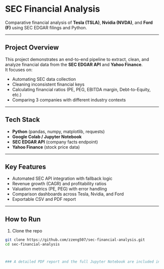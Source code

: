 # SEC Financial Analysis

Comparative financial analysis of **Tesla (TSLA)**, **Nvidia (NVDA)**, and **Ford (F)** using SEC EDGAR filings and Python.

---

## Project Overview
This project demonstrates an end-to-end pipeline to extract, clean, and analyze financial data from the **SEC EDGAR API** and **Yahoo Finance**.  
It focuses on:
- Automating SEC data collection
- Cleaning inconsistent financial keys
- Calculating financial ratios (PE, PEG, EBITDA margin, Debt-to-Equity, etc.)
- Comparing 3 companies with different industry contexts

---

## Tech Stack
- **Python** (pandas, numpy, matplotlib, requests)
- **Google Colab / Jupyter Notebook**
- **SEC EDGAR API** (company facts endpoint)
- **Yahoo Finance** (stock price data)

---

## Key Features
- Automated SEC API integration with fallback logic  
- Revenue growth (CAGR) and profitability ratios  
- Valuation metrics (PE, PEG) with error handling  
- Comparison dashboards across Tesla, Nvidia, and Ford  
- Exportable CSV and PDF report  

---

## How to Run

1. Clone the repo

```bash
git clone https://github.com/zzeng507/sec-financial-analysis.git
cd sec-financial-analysis



### A detailed PDF report and the full Jupyter Notebook are included in the repository for further review.
